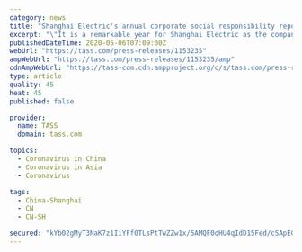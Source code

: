 ```yaml
---
category: news
title: "Shanghai Electric's annual corporate social responsibility report highlights 2019"
excerpt: "\"It is a remarkable year for Shanghai Electric as the company has made major technological breakthroughs in many fields such as gas turbines, nuclear main pumps, high-efficiency clean coal power, offshore wind power,"
publishedDateTime: 2020-05-06T07:09:00Z
webUrl: "https://tass.com/press-releases/1153235"
ampWebUrl: "https://tass.com/press-releases/1153235/amp"
cdnAmpWebUrl: "https://tass-com.cdn.ampproject.org/c/s/tass.com/press-releases/1153235/amp"
type: article
quality: 45
heat: 45
published: false

provider:
  name: TASS
  domain: tass.com

topics:
  - Coronavirus in China
  - Coronavirus in Asia
  - Coronavirus

tags:
  - China-Shanghai
  - CN
  - CN-SH

secured: "kYb02gMyT3NaK7z1IiYFf0TLsPtTwZZw1x/5AMQF0qHU4qIdD15Fed/cSApEGEIe5HqYyb+VZW3KVL2mepvvdYsMkFOuv0fPdHt/DlEi8rIyNK7rUcmY2QE9cAouV0DBnl3REwrxGgDfEqSWzWSVLn6AgcNjvOxgmPHC68ajMt/+hNoqGuN1/9hzvdKRR20xl/LHwejZRvKZfZirvQpmYFcjklGDpGu3RsEiuTN6QH+SowShygaIORrUriWh3ywt+CjAMXvtRj25cN05DoqTLHuI1zaAG9KDLi8SOXFDgjR48cvY6NF6l+frwvSemzgg;86TrJ7m0kk3pdy4ciht6rw=="
---
```


